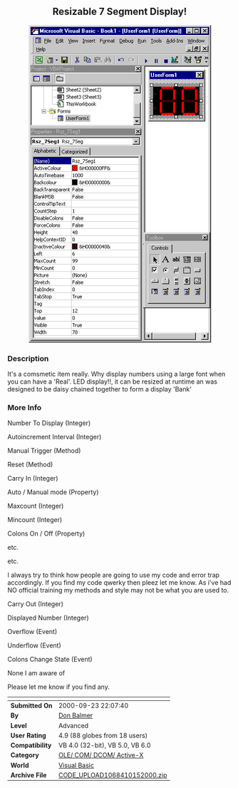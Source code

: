 ﻿<div align="center">

## Resizable 7 Segment Display\!

<img src="PIC200010151933236520.gif">
</div>

### Description

It's a comsmetic item really. Why display numbers using a large font when you can have a 'Real'. LED display!!, it can be resized at runtime an was designed to be daisy chained together to form a display 'Bank'
 
### More Info
 
Number To Display (Integer)

Autoincrement Interval (Integer)

Manual Trigger (Method)

Reset (Method)

Carry In (Integer)

Auto / Manual mode (Property)

Maxcount (Integer)

Mincount (Integer)

Colons On / Off (Property)

etc.

etc.

I always try to think how people are going to use my code and error trap accordingly. If you find my code qwerky then pleez let me know. As i've had NO official training my methods and style may not be what you are used to.

Carry Out (Integer)

Displayed Number (Integer)

Overflow (Event)

Underflow (Event)

Colons Change State (Event)

None I am aware of

Please let me know if you find any.


<span>             |<span>
---                |---
**Submitted On**   |2000-09-23 22:07:40
**By**             |[Don Balmer](https://github.com/Planet-Source-Code/PSCIndex/blob/master/ByAuthor/don-balmer.md)
**Level**          |Advanced
**User Rating**    |4.9 (88 globes from 18 users)
**Compatibility**  |VB 4\.0 \(32\-bit\), VB 5\.0, VB 6\.0
**Category**       |[OLE/ COM/ DCOM/ Active\-X](https://github.com/Planet-Source-Code/PSCIndex/blob/master/ByCategory/ole-com-dcom-active-x__1-29.md)
**World**          |[Visual Basic](https://github.com/Planet-Source-Code/PSCIndex/blob/master/ByWorld/visual-basic.md)
**Archive File**   |[CODE\_UPLOAD1068410152000\.zip](https://github.com/Planet-Source-Code/don-balmer-resizable-7-segment-display__1-12081/archive/master.zip)








